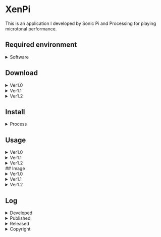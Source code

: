 # XenPi
This is an application I developed by Sonic Pi and Processing for playing microtonal performance.

## Required environment
<details>
  <summary>Software</summary>
<ol>
<li><a href="https://sonic-pi.net/">Sonic Pi</a></li>
<li><a href="https://processing.org/">Processing </a><i>(If you want to arrange this application)</i></li>
<li><a href="https://hydra.ojack.xyz/">hydra </a><i>(from ver1.2)</i></li>
</ol>
</details>

## Download
<details>
  <summary>Ver1.0</summary>
<li><a href="https://github.com/Uchida16104/XenPi/blob/main/ver1.0/XenPi.pde">macOS(Intel 64bit)</a><i> - Just download .pde and .rb files.</i></li>
<li><a href="https://github.com/Uchida16104/XenPi/raw/main/ver1.0/macos-aarch64.zip">macOS(Apple Silicon)</a></li>
<li><a href="https://github.com/Uchida16104/XenPi/raw/main/ver1.0/windows-amd64.zip">Windows(Intel 64bit)</a></li>
<li><a href="https://github.com/Uchida16104/XenPi/raw/main/ver1.0/linux-amd64.zip">Linux(Intel 64bit)</a></li>
<li><a href="https://github.com/Uchida16104/XenPi/raw/main/ver1.0/linux-arm.zip">Linux(Raspberry Pi 32bit</a></li>
<li><a href="https://github.com/Uchida16104/XenPi/raw/main/ver1.0/linux-aarch64.zip">Linux(Raspberry Pi 64bit)</a></li>
</details>
<details>
  <summary>Ver1.1</summary>
<li><a href="https://github.com/Uchida16104/XenPi/blob/main/ver1.1/XenPi.pde">macOS(Intel 64bit)</a><i> - Just download .pde and .rb files.</i></li>
<li><a href="https://github.com/Uchida16104/XenPi/raw/main/ver1.1/macos-aarch64.zip">macOS(Apple Silicon)</a></li>
<li><a href="https://github.com/Uchida16104/XenPi/raw/main/ver1.1/windows-amd64.zip">Windows(Intel 64bit)</a></li>
<li><a href="https://github.com/Uchida16104/XenPi/raw/main/ver1.1/linux-amd64.zip">Linux(Intel 64bit)</a></li>
<li><a href="https://github.com/Uchida16104/XenPi/raw/main/ver1.1/linux-arm.zip">Linux(Raspberry Pi 32bit)</a></li>
<li><a href="https://github.com/Uchida16104/XenPi/raw/main/ver1.1/linux-aarch64.zip">Linux(Raspberry Pi 64bit)</a></li>
</details>
<details>
  <summary>Ver1.2</summary>
<li><a href="https://github.com/Uchida16104/XenPi/blob/main/ver1.2/XenPi.pde">macOS(Intel 64bit)</a><i> - Just download .pde, .rb, and .js files.</i></li>
<li><a href="https://github.com/Uchida16104/XenPi/raw/main/ver1.2/macos-aarch64.zip">macOS(Apple Silicon)</a></li>
<li><a href="https://github.com/Uchida16104/XenPi/raw/main/ver1.2/windows-amd64.zip">Windows(Intel 64bit)</a></li>
<li><a href="https://github.com/Uchida16104/XenPi/raw/main/ver1.2/linux-amd64.zip">Linux(Intel 64bit)</a></li>
<li><a href="https://github.com/Uchida16104/XenPi/raw/main/ver1.2/linux-arm.zip">Linux(Raspberry Pi 32bit)</a></li>
<li><a href="https://github.com/Uchida16104/XenPi/raw/main/ver1.2/linux-aarch64.zip">Linux(Raspberry Pi 64bit)</a></li>
</details>


## Install
<details>
  <summary>Process</summary>
  <ol>
    <li>Re-unzip the downloaded .zip file with the contents according to your operating system.</li>
    <li>Then, run the executable file (.exe, .app, .sh), do "Xen.rb" file on Sonic Pi, and do the code of "XenPi.js" after copying and pasting it on hydra (from ver1.2).</li>
  </ol>
</details>

## Usage
<details>
  <summary>Ver1.0</summary>
1. Processing
<ul>
<li>Synth - means value of synth names on Sonic Pi.</li>
<li>Amp - means amp value on Sonic Pi.</li>
<li>Pan - means pan value on Sonic Pi.</li>
<li>Attack - means attack value on Sonic Pi.</li>
<li>Decay - means decay value on Sonic Pi.</li>
<li>Sustain - means sustain value on Sonic Pi.</li>
<li>Release - means release value on Sonic Pi.</li>
<li>Edo - means Edo value on Sonic Pi (Edo means Equal Division of the Octave, and microtonal tuning).</li>
<li>Number - means what number of the microtonal is playing.</li>
<li>Chord - means value of chord names when "Mode" value shows 1.</li>
<li>Scale - means value of scale names when "Mode" value shows 2.</li>
<li>Time - means how much interval separates the sounds.</li>
<li>Mode - means when value 0 is "Note", 1 is "Chord", 2 is "Scale", and can select performance type.</li>
</ul>
2. Sonic Pi
<ul>
<li><i>Just load "Xen.rb" and run it on Sonic Pi as above.</i></li>
</ul>
</details>
<details>
  <summary>Ver1.1</summary>
1. Processing (Additional changes)
<ul>
<li>Effect - means value of effect names on Sonic Pi.</li>
<li>Mix - means value of effect volume.</li>
<li>Division - means the value specified by "Beat" is separated by which value.</li>
<li>Beat - means how many beats to adjust the rhythm.</li>
<li>Step - means how much degree of rhythmic complexity.</li>
<li>Tone - means the kind of bass drum(:bd), snare drum(:sn), and drums(:drums) tone on Sonic Pi.</li>
<li><i>1~8</i> - means the volume of the nth beat.</li>
<li><i><strong>(Deleted function of "Scale" on "Synth" and added to change just like a techno machine compare with ver1.0.)</strong></i></li>
</ul>
2. Sonic Pi
<ul>
<li><i>Just load "Xen.rb" and run it on Sonic Pi as above. <strong>(The file is changed!)</strong></i></li>
</ul>
</details>
<details>
  <summary>Ver1.2</summary>
1. Processing (Additional changes)
<ul>
<li>Group - means the kind of sample.</li>
<li>Order - means the number of sample group.</li>
<li>Speed - means the rate of sample.</li>
<li>Tuning(1~4) - Tuning1 corresponds the tuning of Synth1. Tuning2 corresponds the tuning of Synth2. Tuning3 correspond the beginning tuning of Synth3 and Tuning4 correspond the terminal tuning of Synth3.</li>
<li>Bpm - means to adjust loop(:loop) tempo.</li>
<li>Red - means to adjust the red ratio including background color.</li>
<li>Green - means to adjust the green ratio including background color.</li>
<li>Blue - means to adjust the blue ratio including background color.</li>
<ul>
2. Sonic Pi
<ul>
<li><i>Just load "Xen.rb" and run it on Sonic Pi as above. <strong>(The file is changed!)</strong></i></li>
</ul>
3. Hydra
<ul>
<li><i>Just run "Xen.js" code and run it on hydra as above.</i></li>
</ul>
</details>
## Image
<details>
  <summary>Ver1.0</summary>
<img src="ver1.0/XenPi-P.png"/>
<img src="ver1.0/XenPi-SP.png"/>
</details>
<details>
  <summary>Ver1.1</summary>
<img src="ver1.1/XenPi-P.png"/>
<img src="ver1.1/XenPi-SP.png"/>
</details>
<details>
  <summary>Ver1.2</summary>
<img src="ver1.2/XenPi-P.png"/>
<img src="ver1.2/XenPi-SP.png"/>
<img src="ver1.2/XenPi-H.png"/>
</details>

## Log
<details>
  <summary>Developed</summary>
  on 25th, May, 2023
</details>
<details>
  <summary>Published</summary>
  on 26th, May, 2023
</details>
<details>
  <summary>Released</summary>
  on 22nd, June, 2023
</details>
<details>
  <summary>Copyright</summary>
  by Hirotoshi Uchida
</details>
